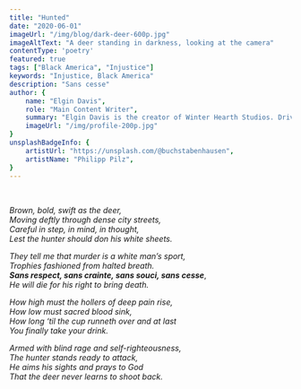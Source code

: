 ```yaml
---
title: "Hunted"
date: "2020-06-01"
imageUrl: "/img/blog/dark-deer-600p.jpg"
imageAltText: "A deer standing in darkness, looking at the camera"
contentType: 'poetry'
featured: true
tags: ["Black America", "Injustice"]
keywords: "Injustice, Black America"
description: "Sans cesse"
author: {
    name: "Elgin Davis",
    role: "Main Content Writer",
    summary: "Elgin Davis is the creator of Winter Hearth Studios. Driven by a passionate spirit and boundless curiosity, Davis' work seeks to explore the depths of humanity and what it might look like to live a hyper-meaningful existence here on earth.",
    imageUrl: "/img/profile-200p.jpg" 
}
unsplashBadgeInfo: {
    artistUrl: "https://unsplash.com/@buchstabenhausen",
    artistName: "Philipp Pilz",
}
---
```


<br />

*Brown, bold, swift as the deer,* <br />
*Moving deftly through dense city streets,* <br />
*Careful in step, in mind, in thought,* <br />
*Lest the hunter should don his white sheets.* <br />

*They tell me that murder is a white man’s sport,* <br />
*Trophies fashioned from halted breath.* <br />
***Sans respect, sans crainte, sans souci, sans cesse***, <br />
*He will die for his right to bring death.* <br />

*How high must the hollers of deep pain rise,* <br />
*How low must sacred blood sink,* <br />
*How long ‘til the cup runneth over and at last* <br />
*You finally take your drink.* <br />

*Armed with blind rage and self-righteousness,* <br />
*The hunter stands ready to attack,* <br />
*He aims his sights and prays to God* <br />
*That the deer never learns to shoot back.* <br />

<br />
